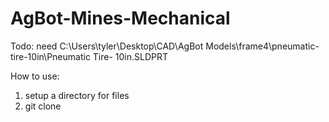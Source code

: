 ﻿# AgBot-Mines-Mechanical
Todo: need C:\Users\tyler\Desktop\CAD\AgBot Models\frame4\pneumatic-tire-10in\Pneumatic Tire- 10in.SLDPRT

How to use:

1) setup a directory for files
2) git clone 

